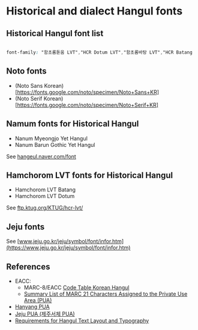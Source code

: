# Historical and dialect Hangul fonts

## Historical Hangul font list

```css

font-family: "함초롬돋움 LVT","HCR Dotum LVT","함초롬바탕 LVT","HCR Batang LVT","본고딕","Source Han Sans K","본고딕 KR","Source Han Sans KR","思源黑體","Source Han Sans TC","思源黑體 香港","Source Han Sans HC","思源黑体","Source Han Sans SC","源ノ角ゴシック","Source Han Sans","본명조","Source Han Serif K","본명조 KR","Source Han Serif KR","思源宋體","Source Han Serif TC","思源宋體 香港","Source Han Serif HC","思源宋体","Source Han Serif SC","源ノ明朝","Source Han Serif","Noto Sans CJK KR","Noto Sans KR","Noto Sans CJK TC","Noto Sans CJK HC","Noto Sans CJK SC","Noto Sans CJK JP","Noto Serif CJK KR","Noto Serif KR","Noto Serif CJK TC","Noto Serif CJK SC","Noto Serif CJK JP","나눔바른고딕 옛한글","NanumBarunGothic YetHangul","나눔명조 옛한글","NanumMyeongjo YetHangul","은 바탕","Un Batang","돋움 옛한글","Dotum Old Hangul","바탕 옛한글","Batang Old Hangul","굴림 옛한글","NewGulim Old Hangul","궁서 옛한글","Gungsuh Old Hangul","맑은 고딕","Malgun Gothic","함초롬돋움","HCR Dotum","함초롬바탕","HCR Batang";
```

## Noto fonts

* (Noto Sans Korean)[https://fonts.google.com/noto/specimen/Noto+Sans+KR]
* (Noto Serif Korean)[https://fonts.google.com/noto/specimen/Noto+Serif+KR]

## Namum fonts for Historical Hangul

* Nanum Myeongjo Yet Hangul
* Nanum Barun Gothic Yet Hangul

See [hangeul.naver.com/font](https://hangeul.naver.com/font)

## Hamchorom LVT fonts for Historical Hangul

* Hamchorom LVT Batang
* Hamchorom LVT Dotum

See [ftp.ktug.org/KTUG/hcr-lvt/](http://ftp.ktug.org/KTUG/hcr-lvt/)

## Jeju fonts

See [www.jeju.go.kr/jeju/symbol/font/infor.htm](https://www.jeju.go.kr/jeju/symbol/font/infor.htm)


## References

* EACC:
    * MARC-8/EACC [Code Table Korean Hangul](https://www.loc.gov/marc/specifications/specchareacc/KoreanHangul.html)
    * [Summary List of MARC 21 Characters Assigned to the Private Use Area (PUA)](https://www.loc.gov/marc/specifications/specchar.pua.html)
* [Hanyang PUA](https://en.wiktionary.org/wiki/Appendix:Unicode/Private_Use_Area/Hanyang)
* [Jeju PUA (제주서체 PUA)](https://en.wiktionary.org/wiki/Appendix:Unicode/Private_Use_Area/Jeju_fonts)
* [Requirements for Hangul Text Layout and Typography](https://w3c.github.io/klreq/)
